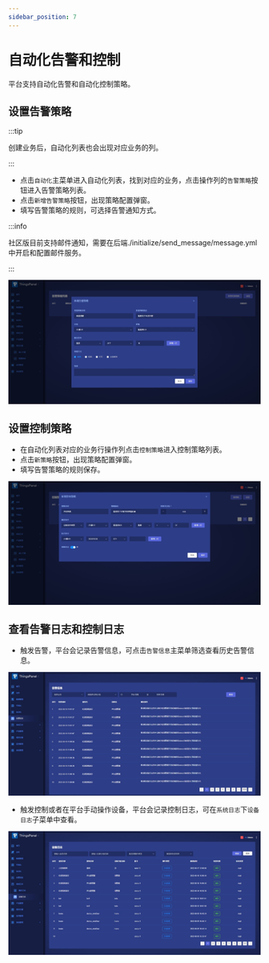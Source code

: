 ```yaml
---
sidebar_position: 7
---
```


# 自动化告警和控制

平台支持自动化告警和自动化控制策略。

## 设置告警策略

:::tip

创建业务后，自动化列表也会出现对应业务的列。

:::

* 点击`自动化`主菜单进入自动化列表，找到对应的业务，点击操作列的`告警策略`按钮进入告警策略列表。
* 点击`新增告警策略`按钮，出现策略配置弹窗。
* 填写告警策略的规则，可选择告警通知方式。

:::info

社区版目前支持邮件通知，需要在后端./initialize/send_message/message.yml中开启和配置邮件服务。

:::

![告警策略](image/automation-alert-1.jpeg)

## 设置控制策略

* 在自动化列表对应的业务行操作列点击`控制策略`进入控制策略列表。
* 点击`新策略`按钮，出现策略配置弹窗。
* 填写告警策略的规则保存。

![控制策略](image/automation-alert-2.jpeg)

## 查看告警日志和控制日志

* 触发告警，平台会记录告警信息，可点击`告警信息`主菜单筛选查看历史告警信息。

![告警信息](image/automation-alert-3.jpeg)

* 触发控制或者在平台手动操作设备，平台会记录控制日志，可在`系统日志`下`设备日志`子菜单中查看。

![设备日志](image/automation-alert-4.jpeg)
